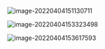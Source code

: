 ![image-20220404151130711](D:\code_for_github\Copyright1999_Blog\_posts\串口学习记录.assets\image-20220404151130711.png)



![image-20220404153323498](D:\code_for_github\Copyright1999_Blog\_posts\串口学习记录.assets\image-20220404153323498.png)



![image-20220404153617593](D:\code_for_github\Copyright1999_Blog\_posts\串口学习记录.assets\image-20220404153617593.png)
